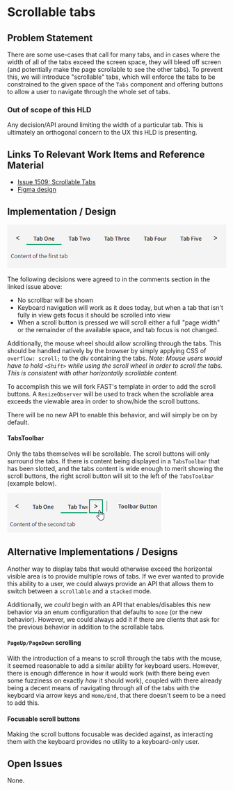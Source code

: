 # Scrollable tabs

## Problem Statement

There are some use-cases that call for many tabs, and in cases where the width of all of the tabs exceed the screen space, they will bleed off screen (and potentially make the page scrollable to see the other tabs). To prevent this, we will introduce "scrollable" tabs, which will enforce the tabs to be constrained to the given space of the `Tabs` component and offering buttons to allow a user to navigate through the whole set of tabs.

### Out of scope of this HLD

Any decision/API around limiting the width of a particular tab. This is ultimately an orthogonal concern to the UX this HLD is presenting.

## Links To Relevant Work Items and Reference Material

-   [Issue 1509: Scrollable Tabs](https://github.com/ni/nimble/issues/1509)
-   [Figma design](https://www.figma.com/design/PO9mFOu5BCl8aJvFchEeuN/Nimble_Components?node-id=11133-57220&node-type=instance&t=DlnrdRo7KWYlheFz-0)

## Implementation / Design

![Scrollable Tabs](./spec-images/scrollable-tabs.png)

The following decisions were agreed to in the comments section in the linked issue above:

-   No scrollbar will be shown
-   Keyboard navigation will work as it does today, but when a tab that isn't fully in view gets focus it should be scrolled into view
-   When a scroll button is pressed we will scroll either a full "page width" or the remainder of the available space, and tab focus is not changed.

Additionally, the mouse wheel should allow scrolling through the tabs. This should be handled natively by the browser by simply applying CSS of `overflow: scroll;` to the div containing the tabs. _Note: Mouse users would have to hold `<Shift>` while using the scroll wheel in order to scroll the tabs. This is consistent with other horizontally scrollable content._

To accomplish this we will fork FAST's template in order to add the scroll buttons. A `ResizeObserver` will be used to track when the scrollable area exceeds the viewable area in order to show/hide the scroll buttons.

There will be no new API to enable this behavior, and will simply be on by default.

#### TabsToolbar

Only the tabs themselves will be scrollable. The scroll buttons will only surround the tabs. If there is content being displayed in a `TabsToolbar` that has been slotted, and the tabs content is wide enough to merit showing the scroll buttons, the right scroll button will sit to the left of the `TabsToolbar` (example below).

![Scrollable Tabs with Toolbar](./spec-images/scrollable-tabs-toolbar.png)

## Alternative Implementations / Designs

Another way to display tabs that would otherwise exceed the horizontal visible area is to provide multiple rows of tabs. If we ever wanted to provide this ability to a user, we could always provide an API that allows them to switch between a `scrollable` and a `stacked` mode.

Additionally, we _could_ begin with an API that enables/disables this new behavior via an enum configuration that defaults to `none` (or the new behavior). However, we could always add it if there are clients that ask for the previous behavior in addition to the scrollable tabs.

#### `PageUp/PageDown` scrolling

With the introduction of a means to scroll through the tabs with the mouse, it seemed reasonable to add a similar ability for keyboard users. However, there is enough difference in how it would work (with there being even some fuzziness on exactly _how_ it should work), coupled with there already being a decent means of navigating through all of the tabs with the keyboard via arrow keys and `Home/End`, that there doesn't seem to be a need to add this.

#### Focusable scroll buttons

Making the scroll buttons focusable was decided against, as interacting them with the keyboard provides no utility to a keyboard-only user.

## Open Issues

None.
